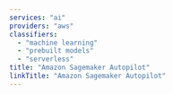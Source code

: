 ```yaml
---
services: "ai"
providers: "aws"
classifiers:
  - "machine learning"
  - "prebuilt models"
  - "serverless"
title: "Amazon Sagemaker Autopilot"
linkTitle: "Amazon Sagemaker Autopilot"
---
```


